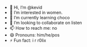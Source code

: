 - 👋 Hi, I’m @kevid
- 👀 I’m interested in women.
- 🌱 I’m currently learning choco
- 💞️ I’m looking to collaborate on listen
- 📫 How to reach me: no
- 😄 Pronouns: him/he/pos
- ⚡ Fun fact: i r r0lix

<!---
kevid/kevid is a ✨ special ✨ repository because its `README.md` (this file) appears on your GitHub profile.
You can click the Preview link to take a look at your changes.
--->
